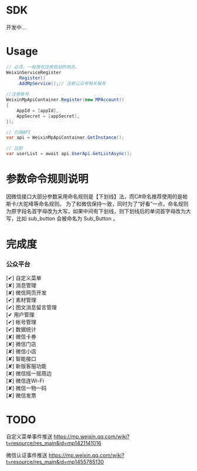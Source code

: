 # SDK

开发中...

# Usage
``` c#
// 必须。一般放在应用启动的地方。
WeixinServiceRegister
	.Register()
	.AddMpService();// 注册公众号相关服务
 
//注册账号
WeixinMpApiContainer.Register(new MPAccount()
{
    AppId = [appId],
    AppSecret = [appSecret],
});

// 引用API
var api = WeixinMpApiContainer.GetInstance();

// 比如
var userList = await api.UserApi.GetListAsync();

```

# 参数命令规则说明

因微信接口大部分参数采用命名规则是【下划线】法，而C#命名推荐使用的是帕斯卡/大驼峰等命名规则。
为了和微信保持一致，同时为了“好看”一点，命名规则为原字段名首字母改为大写，如果中间有下划线，则下划线后的单词首字母改为大写，比如 sub_button 会被命名为 Sub_Button 。

# 完成度

### 公众平台

[✔] 自定义菜单  
[✘] 消息管理  
[✘] 微信网页开发  
[✔] 素材管理  
[✔] 图文消息留言管理  
[✔ 用户管理  
[✔] 帐号管理  
[✔] 数据统计  
[✘] 微信卡券  
[✘] 微信门店  
[✘] 微信小店  
[✘] 智能接口   
[✘] 新版客服功能  
[✘] 微信摇一摇周边  
[✘] 微信连Wi-Fi  
[✘] 微信一物一码  
[✘] 微信发票  
 
# TODO
 
自定义菜单事件推送 https://mp.weixin.qq.com/wiki?t=resource/res_main&id=mp1421141016

微信认证事件推送
https://mp.weixin.qq.com/wiki?t=resource/res_main&id=mp1455785130